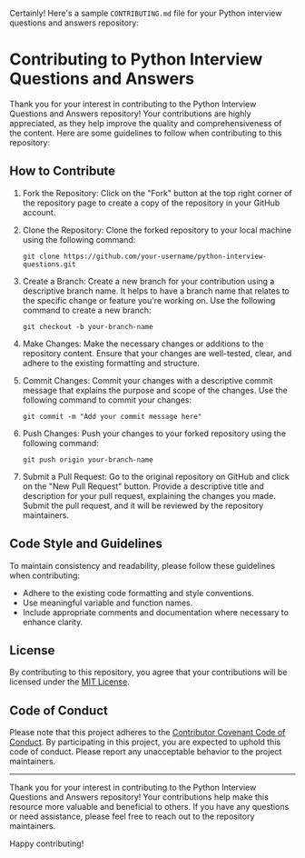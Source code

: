 Certainly! Here's a sample `CONTRIBUTING.md` file for your Python interview questions and answers repository:

# Contributing to Python Interview Questions and Answers

Thank you for your interest in contributing to the Python Interview Questions and Answers repository! Your contributions are highly appreciated, as they help improve the quality and comprehensiveness of the content. Here are some guidelines to follow when contributing to this repository:

## How to Contribute

1. Fork the Repository: Click on the "Fork" button at the top right corner of the repository page to create a copy of the repository in your GitHub account.

2. Clone the Repository: Clone the forked repository to your local machine using the following command:
   ```
   git clone https://github.com/your-username/python-interview-questions.git
   ```

3. Create a Branch: Create a new branch for your contribution using a descriptive branch name. It helps to have a branch name that relates to the specific change or feature you're working on. Use the following command to create a new branch:
   ```
   git checkout -b your-branch-name
   ```

4. Make Changes: Make the necessary changes or additions to the repository content. Ensure that your changes are well-tested, clear, and adhere to the existing formatting and structure.

5. Commit Changes: Commit your changes with a descriptive commit message that explains the purpose and scope of the changes. Use the following command to commit your changes:
   ```
   git commit -m "Add your commit message here"
   ```

6. Push Changes: Push your changes to your forked repository using the following command:
   ```
   git push origin your-branch-name
   ```

7. Submit a Pull Request: Go to the original repository on GitHub and click on the "New Pull Request" button. Provide a descriptive title and description for your pull request, explaining the changes you made. Submit the pull request, and it will be reviewed by the repository maintainers.

## Code Style and Guidelines

To maintain consistency and readability, please follow these guidelines when contributing:

- Adhere to the existing code formatting and style conventions.
- Use meaningful variable and function names.
- Include appropriate comments and documentation where necessary to enhance clarity.

## License

By contributing to this repository, you agree that your contributions will be licensed under the [MIT License](LICENSE).

## Code of Conduct

Please note that this project adheres to the [Contributor Covenant Code of Conduct](CODE_OF_CONDUCT.md). By participating in this project, you are expected to uphold this code of conduct. Please report any unacceptable behavior to the project maintainers.

---

Thank you for your interest in contributing to the Python Interview Questions and Answers repository! Your contributions help make this resource more valuable and beneficial to others. If you have any questions or need assistance, please feel free to reach out to the repository maintainers.

Happy contributing!